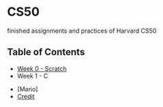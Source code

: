 # CS50
finished assignments and practices of Harvard CS50

## Table of Contents
* [Week 0 - Scratch](https://github.com/JeremyJi10/CS50/blob/master/PenaltyKicks.sb3)
* Week 1 - C
- [Mario]
- [Credit](https://github.com/JeremyJi10/CS50/blob/master/credit.py)
